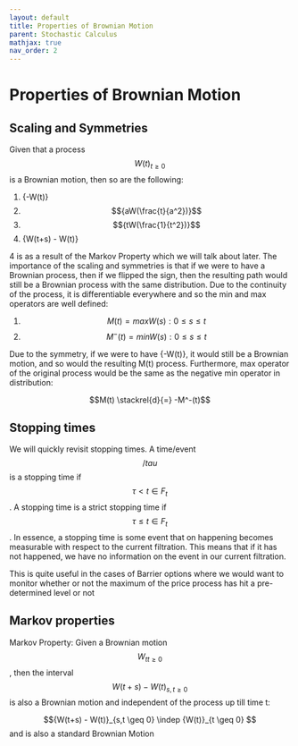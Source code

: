 ```yaml
---
layout: default
title: Properties of Brownian Motion
parent: Stochastic Calculus
mathjax: true
nav_order: 2
---
```

# Properties of Brownian Motion
## Scaling and Symmetries
Given that a process $${W(t)}_{t \geq 0}$$ is a Brownian motion, then so are the following:
1. {-W(t)}
2. $${aW(\frac{t}{a^2})}$$
3. $${tW(\frac{1}{t^2})}$$
4. {W(t+s) - W(t)}

4 is as a result of the Markov Property which we will talk about later. The importance of the scaling and symmetries is that if we were to have a Brownian process, then if we flipped the sign, then the resulting path would still be a Brownian process with the same distribution. Due to the continuity of the process, it is differentiable everywhere and so the min and max operators are well defined:

1. $$M(t) = max{W(s): 0 \leq s \leq t}$$
2. $$M^-(t) = min{W(s): 0 \leq s \leq t}$$

Due to the symmetry, if we were to have {-W(t)}, it would still be a Brownian motion, and so would the resulting M(t) process. Furthermore, max operator of the original process would be the same as the negative min operator in distribution:

$$M(t) \stackrel{d}{=} -M^-(t)$$

## Stopping times
We will quickly revisit stopping times. A time/event $$/tau$$ is a stopping time if $${\tau < t} \in F_t$$. A stopping time is a strict stopping time if $${\tau \leq t} \in F_t$$. In essence, a stopping time is some event that on happening becomes measurable with respect to the current filtration. This means that if it has not happened, we have no information on the event in our current filtration.

This is quite useful in the cases of Barrier options where we would want to monitor whether or not the maximum of the price process has hit a pre-determined level or not

## Markov properties
Markov Property:
Given a Brownian motion $$ {W_t}_{t \geq 0} $$, then the interval $$ {W(t+s) -  W(t)}_{s,t \geq 0} $$ is also a Brownian motion and independent of the process up till time t:

$${W(t+s) -  W(t)}_{s,t \geq 0} \indep {W(t)}_{t \geq 0} $$ and is also a standard Brownian Motion
